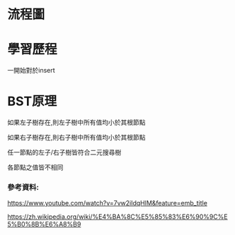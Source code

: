 # 流程圖

# 學習歷程

一開始對於insert

# BST原理
如果左子樹存在,則左子樹中所有值均小於其根節點

如果右子樹存在,則右子樹中所有值均小於其根節點

任一節點的左子/右子樹皆符合二元搜尋樹

各節點之值皆不相同

### 參考資料:

https://www.youtube.com/watch?v=7vw2iIdqHlM&feature=emb_title

https://zh.wikipedia.org/wiki/%E4%BA%8C%E5%85%83%E6%90%9C%E5%B0%8B%E6%A8%B9

